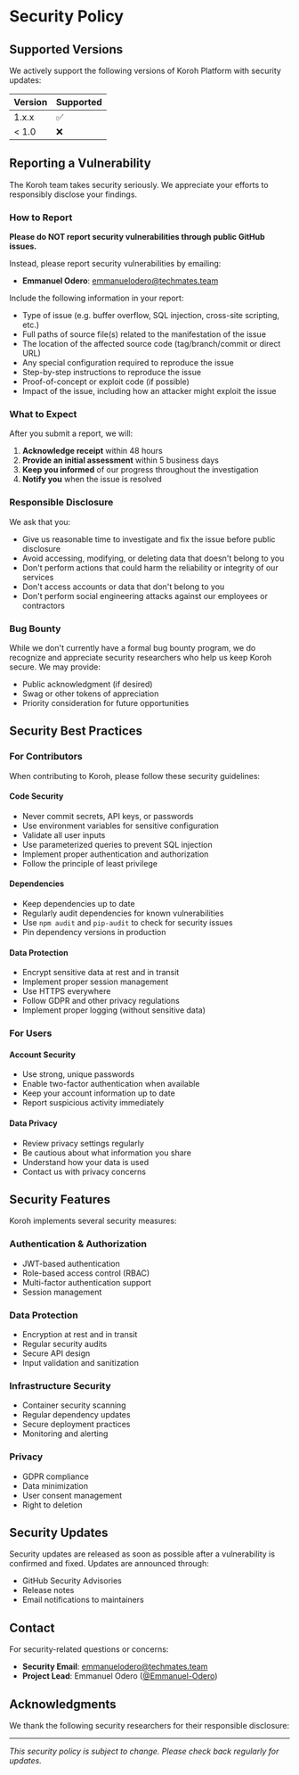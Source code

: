 # Security Policy

## Supported Versions

We actively support the following versions of Koroh Platform with security updates:

| Version | Supported          |
| ------- | ------------------ |
| 1.x.x   | :white_check_mark: |
| < 1.0   | :x:                |

## Reporting a Vulnerability

The Koroh team takes security seriously. We appreciate your efforts to responsibly disclose your findings.

### How to Report

**Please do NOT report security vulnerabilities through public GitHub issues.**

Instead, please report security vulnerabilities by emailing:

- **Emmanuel Odero**: emmanuelodero@techmates.team

Include the following information in your report:

- Type of issue (e.g. buffer overflow, SQL injection, cross-site scripting, etc.)
- Full paths of source file(s) related to the manifestation of the issue
- The location of the affected source code (tag/branch/commit or direct URL)
- Any special configuration required to reproduce the issue
- Step-by-step instructions to reproduce the issue
- Proof-of-concept or exploit code (if possible)
- Impact of the issue, including how an attacker might exploit the issue

### What to Expect

After you submit a report, we will:

1. **Acknowledge receipt** within 48 hours
2. **Provide an initial assessment** within 5 business days
3. **Keep you informed** of our progress throughout the investigation
4. **Notify you** when the issue is resolved

### Responsible Disclosure

We ask that you:

- Give us reasonable time to investigate and fix the issue before public disclosure
- Avoid accessing, modifying, or deleting data that doesn't belong to you
- Don't perform actions that could harm the reliability or integrity of our services
- Don't access accounts or data that don't belong to you
- Don't perform social engineering attacks against our employees or contractors

### Bug Bounty

While we don't currently have a formal bug bounty program, we do recognize and appreciate security researchers who help us keep Koroh secure. We may provide:

- Public acknowledgment (if desired)
- Swag or other tokens of appreciation
- Priority consideration for future opportunities

## Security Best Practices

### For Contributors

When contributing to Koroh, please follow these security guidelines:

#### Code Security

- Never commit secrets, API keys, or passwords
- Use environment variables for sensitive configuration
- Validate all user inputs
- Use parameterized queries to prevent SQL injection
- Implement proper authentication and authorization
- Follow the principle of least privilege

#### Dependencies

- Keep dependencies up to date
- Regularly audit dependencies for known vulnerabilities
- Use `npm audit` and `pip-audit` to check for security issues
- Pin dependency versions in production

#### Data Protection

- Encrypt sensitive data at rest and in transit
- Implement proper session management
- Use HTTPS everywhere
- Follow GDPR and other privacy regulations
- Implement proper logging (without sensitive data)

### For Users

#### Account Security

- Use strong, unique passwords
- Enable two-factor authentication when available
- Keep your account information up to date
- Report suspicious activity immediately

#### Data Privacy

- Review privacy settings regularly
- Be cautious about what information you share
- Understand how your data is used
- Contact us with privacy concerns

## Security Features

Koroh implements several security measures:

### Authentication & Authorization

- JWT-based authentication
- Role-based access control (RBAC)
- Multi-factor authentication support
- Session management

### Data Protection

- Encryption at rest and in transit
- Regular security audits
- Secure API design
- Input validation and sanitization

### Infrastructure Security

- Container security scanning
- Regular dependency updates
- Secure deployment practices
- Monitoring and alerting

### Privacy

- GDPR compliance
- Data minimization
- User consent management
- Right to deletion

## Security Updates

Security updates are released as soon as possible after a vulnerability is confirmed and fixed. Updates are announced through:

- GitHub Security Advisories
- Release notes
- Email notifications to maintainers

## Contact

For security-related questions or concerns:

- **Security Email**: emmanuelodero@techmates.team
- **Project Lead**: Emmanuel Odero ([@Emmanuel-Odero](https://github.com/Emmanuel-Odero))

## Acknowledgments

We thank the following security researchers for their responsible disclosure:

<!-- This section will be updated as we receive and resolve security reports -->

---

_This security policy is subject to change. Please check back regularly for updates._
